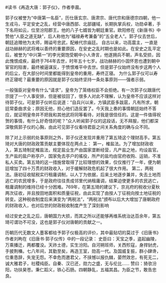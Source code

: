 #读书《再造大唐：郭子仪》，作者李晨。

郭子仪被誉为“中唐第一名臣”，历仕唐玄宗、唐肃宗、唐代宗和唐德宗四朝，他一生戎马，平定安史之乱，经营中唐西部、北部疆域，长期执掌兵权，功勋卓著，手下名将如云，位至汾阳郡王。他的八子七婿皆为朝廷重官。欧阳修在《新唐书》中赞他“人臣之道无缺”，后人称他为“福禄寿考兼备”的“五全老人”。郭子仪去世后，朝廷追赠他为太师，赐谥号忠武，配飨代宗庙廷。
自古以来，功高震主，一直是战功赫赫的武将难以善终的重要原因，在安史之乱时期也是如此。在安史之乱平定后，被誉为“中兴第一”的李光弼饱受朝中小人谗言，他遂拥兵不朝，声名受损，因此愧恨成疾，最终于764年去世，时年五十七岁。战功赫赫的仆固怀恩也遭到朝中宦官的陷害，最终被逼谋反，于愤恨难平中去世。但是郭子仪始终没有步这两个人的后尘，在大部分时间里都能得到皇帝的重用，寿终正寝。
为什么郭子仪可以寿终正寝呢？最重要的原因就是郭子仪始终坚持一条处事原则——强者示弱。

一般强臣对皇帝有什么“请求”，皇帝为了笼络权臣不会拒绝。有一次郭子仪跟唐代宗提了一个人事安排，但是被驳回了，很多人对此不理解，认为皇帝不应该这样对待郭子仪。可是郭子仪听后说道：“自兵兴以来，方镇武臣多跋扈，凡有所求，朝廷常委曲求全；原因无他，担心他们造反罢了。今天我上奏的事情朝廷始终不答应，就证明皇帝并不把我和其他武将同等看待，对我是很信任的。这是一件值得祝贺的事情，有什么好奇怪的呢？”众人听闻郭子仪的这段话，无不拜服，他们都深深敬佩郭子仪的心胸，由此可见郭子仪看待君臣之间关系角度的确与众不同。

除了对上示弱的处事原则之外，郭子仪还发现并重用了第五琦这个理财高手。第五琦对大唐的财政政策贡献主要体现在两点上：
第一，榷盐法。为了增加财政收入，第五琦制定榷盐法，规定盐业生产由国家垄断经营，凡产盐之地，均设盐官。生产盐的盐户称亭户，国家免去亭户的徭役，所产的盐均由官府收购、运销，不准私人买卖。第五琦的这一措施曾取得了比较理想的效果，仅仅推行了一年，便为朝廷增加了四十万贯的财政收入，对于缓解财政危机起了很大作用。
第二，两税法。唐初征收赋税实行租庸调制，以人丁为依据，后来土地逐步兼并，失去土地而逃亡的农民增多，于是政府往往责成邻里代纳租庸调，结果迫使更多的农民逃亡，租庸调制的维持已经十分困难。769年，在第五琦的建议下，京兆府的税收分夏秋两次征收，并且按田地面积和质量征税，由此实现了由按人丁征税向按土地征税的转变。这种税收制度后来演变为“两税法”，“两税法”颁布以后大大增加了唐朝政府的财政收入，也对后世的财政税收制度产生了深刻影响

经过安史之乱之后，唐朝国力大损，而其之所以还能够再维系统治达百余年，第五琦可谓功不可没，这也是郭子仪对唐朝的贡献之一。

历朝历代无数文人墨客都给予郭子仪极高的评价，其中最贴切的莫过于《旧唐书》作者刘昫在《旧唐书·郭子仪传》中的一段记录：
史臣曰：天宝之季，盗起幽陵，万乘播迁，两都覆没。天祚土德，实生汾阳。自河朔班师，关西殄寇，身捍豺虎，手披荆榛。七八年间，其勤至矣，再造王室，勋高一代。及国威复振，群小肆谗，位重恳辞，失宠无怨。不幸危而邀君父，不挟憾以报仇雠，晏然效忠，有死无二，诚大雅君子，社稷纯臣。自秦、汉已还，勋力之盛，无与伦比……
赞曰：猗欤汾阳，功扶昊苍。秉仁蹈义，铁心石肠。四朝静乱，五福其昌。为臣之节，敢告忠良。